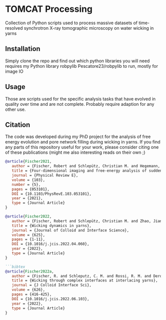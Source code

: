 # TOMCAT Processing

Collection of Python scripts used to process massive datasets of time-resolved synchrotron X-ray tomographic microscopy on water wicking in yarns

## Installation

Simply clone the repo and find out which python libraries you will need
requires my Python library robpylib Pescatore23/robpylib to run, mostly for image IO

## Usage

Those are scripts used for the specific analysis tasks that have evolved in quality over time and are not complete. Probably require adaption for any other use.

## Citation

The code was developed during my PhD project for the analysis of free energy evolution and pore network filling during wicking in yarns.
If you find any parts of this repository useful for your work, please consider citing one of these publications (might me also interesting reads on their own ;)

```bibtex
@article{Fischer2021,
   author = {Fischer, Robert and Schlepütz, Christian M. and Hegemann, Dirk and Rossi, René M. and Derome, Dominique and Carmeliet, Jan},
   title = {Four-dimensional imaging and free-energy analysis of sudden pore-filling events in wicking of yarns},
   journal = {Physical Review E},
   volume = {103},
   number = {5},
   pages = {053101},
   DOI = {10.1103/PhysRevE.103.053101},
   year = {2021},
   type = {Journal Article}
}

```

```bibtex
@article{Fischer2022,
   author = {Fischer, Robert and Schlepütz, Christian M. and Zhao, Jianlin and Boillat, Pierre and Hegemann, Dirk and Rossi, René M. and Derome, Dominique and Carmeliet, Jan},
   title = {Wicking dynamics in yarns},
   journal = {Journal of Colloid and Interface Science},
   volume = {625},
   pages = {1-11},
   DOI = {10.1016/j.jcis.2022.04.060},
   year = {2022},
   type = {Journal Article}
}

```bibtex
@article{Fischer2022a,
   author = {Fischer, R. and Schleputz, C. M. and Rossi, R. M. and Derome, D. and Carmeliet, J.},
   title = {Wicking through complex interfaces at interlacing yarns},
   journal = {J Colloid Interface Sci},
   volume = {626},
   pages = {416-425},
   DOI = {10.1016/j.jcis.2022.06.103},
   year = {2022},
   type = {Journal Article}
}

```
